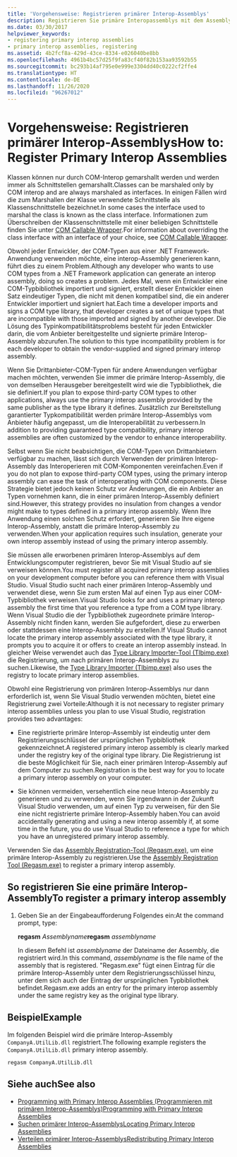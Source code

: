 ```yaml
---
title: 'Vorgehensweise: Registrieren primärer Interop-Assemblys'
description: Registrieren Sie primäre Interopassemblys mit dem Assembly Registration-Tool (Regasm.exe), und informieren Sie sich über andere Aspekte im Zusammenhang mit Interopassemblys.
ms.date: 03/30/2017
helpviewer_keywords:
- registering primary interop assemblies
- primary interop assemblies, registering
ms.assetid: 4b2fcf8a-429d-43ce-8334-e026040be8bb
ms.openlocfilehash: 4961b4bc57d25f9fa83cf40f82b153aa93592b55
ms.sourcegitcommit: bc293b14af795e0e999e3304dd40c0222cf2ffe4
ms.translationtype: HT
ms.contentlocale: de-DE
ms.lasthandoff: 11/26/2020
ms.locfileid: "96267012"
---
```

# <a name="how-to-register-primary-interop-assemblies"></a><span data-ttu-id="dc206-103">Vorgehensweise: Registrieren primärer Interop-Assemblys</span><span class="sxs-lookup"><span data-stu-id="dc206-103">How to: Register Primary Interop Assemblies</span></span>

<span data-ttu-id="dc206-104">Klassen können nur durch COM-Interop gemarshallt werden und werden immer als Schnittstellen gemarshallt.</span><span class="sxs-lookup"><span data-stu-id="dc206-104">Classes can be marshaled only by COM interop and are always marshaled as interfaces.</span></span> <span data-ttu-id="dc206-105">In einigen Fällen wird die zum Marshallen der Klasse verwendete Schnittstelle als Klassenschnittstelle bezeichnet.</span><span class="sxs-lookup"><span data-stu-id="dc206-105">In some cases the interface used to marshal the class is known as the class interface.</span></span> <span data-ttu-id="dc206-106">Informationen zum Überschreiben der Klassenschnittstelle mit einer beliebigen Schnittstelle finden Sie unter [COM Callable Wrapper](../../standard/native-interop/com-callable-wrapper.md).</span><span class="sxs-lookup"><span data-stu-id="dc206-106">For information about overriding the class interface with an interface of your choice, see [COM Callable Wrapper](../../standard/native-interop/com-callable-wrapper.md).</span></span>

 <span data-ttu-id="dc206-107">Obwohl jeder Entwickler, der COM-Typen aus einer .NET Framework-Anwendung verwenden möchte, eine interop-Assembly generieren kann, führt dies zu einem Problem.</span><span class="sxs-lookup"><span data-stu-id="dc206-107">Although any developer who wants to use COM types from a .NET Framework application can generate an interop assembly, doing so creates a problem.</span></span> <span data-ttu-id="dc206-108">Jedes Mal, wenn ein Entwickler eine COM-Typbibliothek importiert und signiert, erstellt dieser Entwickler einen Satz eindeutiger Typen, die nicht mit denen kompatibel sind, die ein anderer Entwickler importiert und signiert hat.</span><span class="sxs-lookup"><span data-stu-id="dc206-108">Each time a developer imports and signs a COM type library, that developer creates a set of unique types that are incompatible with those imported and signed by another developer.</span></span> <span data-ttu-id="dc206-109">Die Lösung des Typinkompatibilitätsproblems besteht für jeden Entwickler darin, die vom Anbieter bereitgestellte und signierte primäre Interop-Assembly abzurufen.</span><span class="sxs-lookup"><span data-stu-id="dc206-109">The solution to this type incompatibility problem is for each developer to obtain the vendor-supplied and signed primary interop assembly.</span></span>

 <span data-ttu-id="dc206-110">Wenn Sie Drittanbieter-COM-Typen für andere Anwendungen verfügbar machen möchten, verwenden Sie immer die primäre Interop-Assembly, die von demselben Herausgeber bereitgestellt wird wie die Typbibliothek, die sie definiert.</span><span class="sxs-lookup"><span data-stu-id="dc206-110">If you plan to expose third-party COM types to other applications, always use the primary interop assembly provided by the same publisher as the type library it defines.</span></span> <span data-ttu-id="dc206-111">Zusätzlich zur Bereitstellung garantierter Typkompatibilität werden primäre Interop-Assemblys vom Anbieter häufig angepasst, um die Interoperabilität zu verbessern.</span><span class="sxs-lookup"><span data-stu-id="dc206-111">In addition to providing guaranteed type compatibility, primary interop assemblies are often customized by the vendor to enhance interoperability.</span></span>

 <span data-ttu-id="dc206-112">Selbst wenn Sie nicht beabsichtigen, die COM-Typen von Drittanbietern verfügbar zu machen, lässt sich durch Verwenden der primären Interop-Assembly das Interoperieren mit COM-Komponenten vereinfachen.</span><span class="sxs-lookup"><span data-stu-id="dc206-112">Even if you do not plan to expose third-party COM types, using the primary interop assembly can ease the task of interoperating with COM components.</span></span> <span data-ttu-id="dc206-113">Diese Strategie bietet jedoch keinen Schutz vor Änderungen, die ein Anbieter an Typen vornehmen kann, die in einer primären Interop-Assembly definiert sind.</span><span class="sxs-lookup"><span data-stu-id="dc206-113">However, this strategy provides no insulation from changes a vendor might make to types defined in a primary interop assembly.</span></span> <span data-ttu-id="dc206-114">Wenn Ihre Anwendung einen solchen Schutz erfordert, generieren Sie Ihre eigene Interop-Assembly, anstatt die primäre Interop-Assembly zu verwenden.</span><span class="sxs-lookup"><span data-stu-id="dc206-114">When your application requires such insulation, generate your own interop assembly instead of using the primary interop assembly.</span></span>

 <span data-ttu-id="dc206-115">Sie müssen alle erworbenen primären Interop-Assemblys auf dem Entwicklungscomputer registrieren, bevor Sie mit Visual Studio auf sie verweisen können.</span><span class="sxs-lookup"><span data-stu-id="dc206-115">You must register all acquired primary interop assemblies on your development computer before you can reference them with Visual Studio.</span></span> <span data-ttu-id="dc206-116">Visual Studio sucht nach einer primären Interop-Assembly und verwendet diese, wenn Sie zum ersten Mal auf einen Typ aus einer COM-Typbibliothek verweisen.</span><span class="sxs-lookup"><span data-stu-id="dc206-116">Visual Studio looks for and uses a primary interop assembly the first time that you reference a type from a COM type library.</span></span> <span data-ttu-id="dc206-117">Wenn Visual Studio die der Typbibliothek zugeordnete primäre Interop-Assembly nicht finden kann, werden Sie aufgefordert, diese zu erwerben oder stattdessen eine Interop-Assembly zu erstellen.</span><span class="sxs-lookup"><span data-stu-id="dc206-117">If Visual Studio cannot locate the primary interop assembly associated with the type library, it prompts you to acquire it or offers to create an interop assembly instead.</span></span> <span data-ttu-id="dc206-118">In gleicher Weise verwendet auch das [Type Library Importer-Tool (Tlbimp.exe)](../tools/tlbimp-exe-type-library-importer.md) die Registrierung, um nach primären Interop-Assemblys zu suchen.</span><span class="sxs-lookup"><span data-stu-id="dc206-118">Likewise, the [Type Library Importer (Tlbimp.exe)](../tools/tlbimp-exe-type-library-importer.md) also uses the registry to locate primary interop assemblies.</span></span>

 <span data-ttu-id="dc206-119">Obwohl eine Registrierung von primären Interop-Assemblys nur dann erforderlich ist, wenn Sie Visual Studio verwenden möchten, bietet eine Registrierung zwei Vorteile:</span><span class="sxs-lookup"><span data-stu-id="dc206-119">Although it is not necessary to register primary interop assemblies unless you plan to use Visual Studio, registration provides two advantages:</span></span>

- <span data-ttu-id="dc206-120">Eine registrierte primäre Interop-Assembly ist eindeutig unter dem Registrierungsschlüssel der ursprünglichen Typbibliothek gekennzeichnet.</span><span class="sxs-lookup"><span data-stu-id="dc206-120">A registered primary interop assembly is clearly marked under the registry key of the original type library.</span></span> <span data-ttu-id="dc206-121">Die Registrierung ist die beste Möglichkeit für Sie, nach einer primären Interop-Assembly auf dem Computer zu suchen.</span><span class="sxs-lookup"><span data-stu-id="dc206-121">Registration is the best way for you to locate a primary interop assembly on your computer.</span></span>

- <span data-ttu-id="dc206-122">Sie können vermeiden, versehentlich eine neue Interop-Assembly zu generieren und zu verwenden, wenn Sie irgendwann in der Zukunft Visual Studio verwenden, um auf einen Typ zu verweisen, für den Sie eine nicht registrierte primäre Interop-Assembly haben.</span><span class="sxs-lookup"><span data-stu-id="dc206-122">You can avoid accidentally generating and using a new interop assembly if, at some time in the future, you do use Visual Studio to reference a type for which you have an unregistered primary interop assembly.</span></span>

<span data-ttu-id="dc206-123">Verwenden Sie das [Assembly Registration-Tool (Regasm.exe)](../tools/regasm-exe-assembly-registration-tool.md), um eine primäre Interop-Assembly zu registrieren.</span><span class="sxs-lookup"><span data-stu-id="dc206-123">Use the [Assembly Registration Tool (Regasm.exe)](../tools/regasm-exe-assembly-registration-tool.md) to register a primary interop assembly.</span></span>

## <a name="to-register-a-primary-interop-assembly"></a><span data-ttu-id="dc206-124">So registrieren Sie eine primäre Interop-Assembly</span><span class="sxs-lookup"><span data-stu-id="dc206-124">To register a primary interop assembly</span></span>

1. <span data-ttu-id="dc206-125">Geben Sie an der Eingabeaufforderung Folgendes ein:</span><span class="sxs-lookup"><span data-stu-id="dc206-125">At the command prompt, type:</span></span>

     <span data-ttu-id="dc206-126">**regasm** *Assemblyname*</span><span class="sxs-lookup"><span data-stu-id="dc206-126">**regasm** *assemblyname*</span></span>

     <span data-ttu-id="dc206-127">In diesem Befehl ist *assemblyname* der Dateiname der Assembly, die registriert wird.</span><span class="sxs-lookup"><span data-stu-id="dc206-127">In this command, *assemblyname* is the file name of the assembly that is registered.</span></span> <span data-ttu-id="dc206-128">"Regasm.exe" fügt einen Eintrag für die primäre Interop-Assembly unter dem Registrierungsschlüssel hinzu, unter dem sich auch der Eintrag der ursprünglichen Typbibliothek befindet.</span><span class="sxs-lookup"><span data-stu-id="dc206-128">Regasm.exe adds an entry for the primary interop assembly under the same registry key as the original type library.</span></span>

## <a name="example"></a><span data-ttu-id="dc206-129">Beispiel</span><span class="sxs-lookup"><span data-stu-id="dc206-129">Example</span></span>

 <span data-ttu-id="dc206-130">Im folgenden Beispiel wird die primäre Interop-Assembly `CompanyA.UtilLib.dll` registriert.</span><span class="sxs-lookup"><span data-stu-id="dc206-130">The following example registers the `CompanyA.UtilLib.dll` primary interop assembly.</span></span>

```console
regasm CompanyA.UtilLib.dll
```

## <a name="see-also"></a><span data-ttu-id="dc206-131">Siehe auch</span><span class="sxs-lookup"><span data-stu-id="dc206-131">See also</span></span>

- <span data-ttu-id="dc206-132">[Programming with Primary Interop Assemblies (Programmieren mit primären Interop-Assemblys)](/previous-versions/dotnet/netframework-4.0/baxfadst(v=vs.100))</span><span class="sxs-lookup"><span data-stu-id="dc206-132">[Programming with Primary Interop Assemblies](/previous-versions/dotnet/netframework-4.0/baxfadst(v=vs.100))</span></span>
- <span data-ttu-id="dc206-133">[Suchen primärer Interop-Assemblys](/previous-versions/dotnet/netframework-4.0/y06sxw56(v=vs.100))</span><span class="sxs-lookup"><span data-stu-id="dc206-133">[Locating Primary Interop Assemblies](/previous-versions/dotnet/netframework-4.0/y06sxw56(v=vs.100))</span></span>
- <span data-ttu-id="dc206-134">[Verteilen primärer Interop-Assemblys](/previous-versions/dotnet/netframework-4.0/w0dt2w20(v=vs.100))</span><span class="sxs-lookup"><span data-stu-id="dc206-134">[Redistributing Primary Interop Assemblies](/previous-versions/dotnet/netframework-4.0/w0dt2w20(v=vs.100))</span></span>
